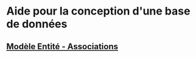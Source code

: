 # Aide pour la conception d'une base de données
## [Modèle Entité - Associations](https://dbconcept.tuxfamily.org/online/index.html)
